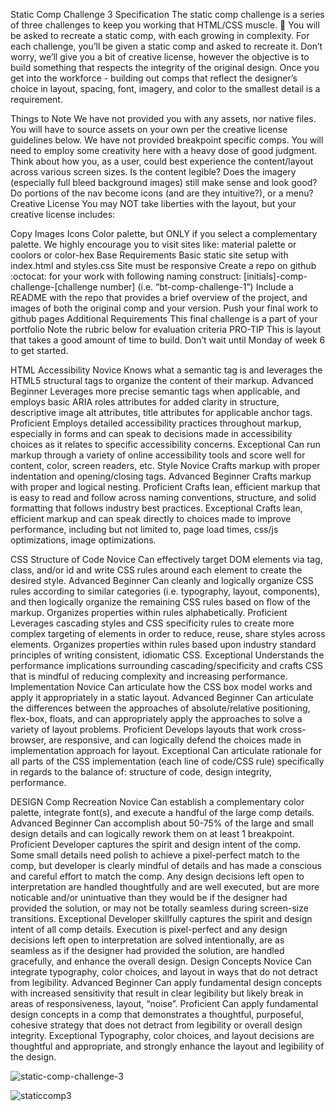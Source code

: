 Static Comp Challenge 3
Specification
The static comp challenge is a series of three challenges to keep you working that HTML/CSS muscle. :muscle: You will be asked to recreate a static comp, with each growing in complexity. For each challenge, you’ll be given a static comp and asked to recreate it. Don’t worry, we’ll give you a bit of creative license, however the objective is to build something that respects the integrity of the original design. Once you get into the workforce - building out comps that reflect the designer’s choice in layout, spacing, font, imagery, and color to the smallest detail is a requirement.

Things to Note
We have not provided you with any assets, nor native files. You will have to source assets on your own per the creative license guidelines below.
We have not provided breakpoint specific comps. You will need to employ some creativity here with a heavy dose of good judgment. Think about how you, as a user, could best experience the content/layout across various screen sizes. Is the content legible? Does the imagery (especially full bleed background images) still make sense and look good? Do portions of the nav become icons (and are they intuitive?), or a menu?
Creative License
You may NOT take liberties with the layout, but your creative license includes:

Copy
Images
Icons
Color palette, but ONLY if you select a complementary palette. We highly encourage you to visit sites like: material palette or coolors or color-hex
Base Requirements
Basic static site setup with index.html and styles.css
Site must be responsive
Create a repo on github :octocat: for your work with following naming construct: [initials]-comp-challenge-[challenge number] (i.e. “bt-comp-challenge-1”)
Include a README with the repo that provides a brief overview of the project, and images of both the original comp and your version.
Push your final work to github pages
Additional Requirements
This final challenge is a part of your portfolio
Note the rubric below for evaluation criteria
PRO-TIP
This is layout that takes a good amount of time to build. Don’t wait until Monday of week 6 to get started.

HTML
Accessibility
Novice  Knows what a semantic tag is and leverages the HTML5 structural tags to organize the content of their markup.
Advanced Beginner Leverages more precise semantic tags when applicable, and employs basic ARIA roles attributes for added clarity in structure, descriptive image alt attributes, title attributes for applicable anchor tags.
Proficient  Employs detailed accessibility practices throughout markup, especially in forms and can speak to decisions made in accessibility choices as it relates to specific accessibility concerns.
Exceptional Can run markup through a variety of online accessibility tools and score well for content, color, screen readers, etc.
Style
Novice  Crafts markup with proper indentation and opening/closing tags.
Advanced Beginner Crafts markup with proper and logical nesting.
Proficient  Crafts lean, efficient markup that is easy to read and follow across naming conventions, structure, and solid formatting that follows industry best practices.
Exceptional Crafts lean, efficient markup and can speak directly to choices made to improve performance, including but not limited to, page load times, css/js optimizations, image optimizations.


CSS
Structure of Code
Novice  Can effectively target DOM elements via tag, class, and/or id and write CSS rules around each element to create the desired style.
Advanced Beginner Can cleanly and logically organize CSS rules according to similar categories (i.e. typography, layout, components), and then logically organize the remaining CSS rules based on flow of the markup. Organizes properties within rules alphabetically.
Proficient  Leverages cascading styles and CSS specificity rules to create more complex targeting of elements in order to reduce, reuse, share styles across elements. Organizes properties within rules based upon industry standard principles of writing consistent, idiomatic CSS.
Exceptional Understands the performance implications surrounding cascading/specificity and crafts CSS that is mindful of reducing complexity and increasing performance.
Implementation
Novice  Can articulate how the CSS box model works and apply it appropriately in a static layout.
Advanced Beginner Can articulate the differences between the approaches of absolute/relative positioning, flex-box, floats, and can appropriately apply the approaches to solve a variety of layout problems.
Proficient  Develops layouts that work cross-browser, are responsive, and can logically defend the choices made in implementation approach for layout.
Exceptional Can articulate rationale for all parts of the CSS implementation (each line of code/CSS rule) specifically in regards to the balance of: structure of code, design integrity, performance.


DESIGN
Comp Recreation
Novice  Can establish a complementary color palette, integrate font(s), and execute a handful of the large comp details.
Advanced Beginner Can accomplish about 50-75% of the large and small design details and can logically rework them on at least 1 breakpoint.
Proficient  Developer captures the spirit and design intent of the comp. Some small details need polish to achieve a pixel-perfect match to the comp, but developer is clearly mindful of details and has made a conscious and careful effort to match the comp. Any design decisions left open to interpretation are handled thoughtfully and are well executed, but are more noticable and/or unintuative than they would be if the designer had provided the solution, or may not be totally seamless during screen-size transitions.
Exceptional Developer skillfully captures the spirit and design intent of all comp details. Execution is pixel-perfect and any design decisions left open to interpretation are solved intentionally, are as seamless as if the designer had provided the solution, are handled gracefully, and enhance the overall design.
Design Concepts
Novice  Can integrate typography, color choices, and layout in ways that do not detract from legibility.
Advanced Beginner Can apply fundamental design concepts with increased sensitivity that result in clear legibility but likely break in areas of responsiveness, layout, “noise”.
Proficient  Can apply fundamental design concepts in a comp that demonstrates a thoughtful, purposeful, cohesive strategy that does not detract from legibility or overall design integrity.
Exceptional Typography, color choices, and layout decisions are thoughtful and appropriate, and strongly enhance the layout and legibility of the design.

![static-comp-challenge-3](https://user-images.githubusercontent.com/32209705/43260339-703698e6-9096-11e8-985c-00e036f9d1f8.jpg)

![staticcomp3](https://user-images.githubusercontent.com/32209705/43508047-0821ec0c-952c-11e8-91b7-615ca3820e86.jpg)

